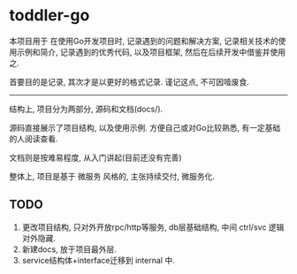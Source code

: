 # toddler-go
本项目用于 在使用Go开发项目时, 记录遇到的问题和解决方案, 记录相关技术的使用示例和简介,
记录遇到的优秀代码, 以及项目框架, 然后在后续开发中借鉴并使用之.

首要目的是记录, 其次才是以更好的格式记录. 谨记这点, 不可因噎废食.

---
结构上, 项目分为两部分, 源码和文档(docs/).

源码直接展示了项目结构, 以及使用示例. 方便自己或对Go比较熟悉, 有一定基础的人阅读查看.

文档则是按难易程度, 从入门讲起(目前还没有完善)

整体上, 项目是基于 微服务 风格的, 主张持续交付, 微服务化.


## TODO
1. 更改项目结构, 只对外开放rpc/http等服务, db层基础结构, 中间 ctrl/svc 逻辑对外隐藏.
  1. 新建docs, 放于项目最外层.
  2. service结构体+interface迁移到 internal 中.
